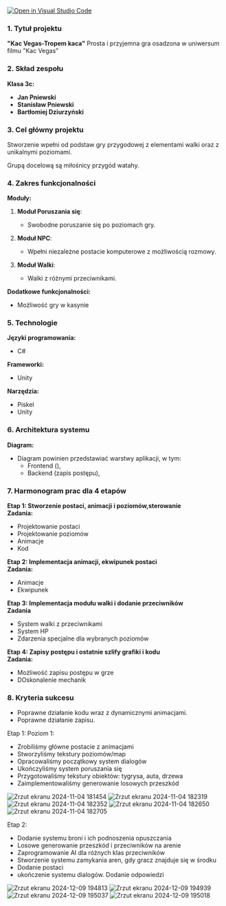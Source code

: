 [![Open in Visual Studio Code](https://classroom.github.com/assets/open-in-vscode-2e0aaae1b6195c2367325f4f02e2d04e9abb55f0b24a779b69b11b9e10269abc.svg)](https://classroom.github.com/online_ide?assignment_repo_id=16106600&assignment_repo_type=AssignmentRepo)

### 1. Tytuł projektu
**"Kac Vegas-Tropem kaca"**
Prosta i przyjemna gra osadzona w uniwersum filmu "Kac Vegas"

### 2. Skład zespołu
**Klasa 3c:**
- **Jan Pniewski**  
- **Stanisław Pniewski**  
- **Bartłomiej Dziurzyński**

### 3. Cel główny projektu
Stworzenie wpełni od podstaw gry przygodowej z elementami walki oraz z unikalnymi poziomami.

Grupą docelową są miłośnicy przygód watahy.

### 4. Zakres funkcjonalności

**Moduły:**
1. **Moduł Poruszania się**:  
   - Swobodne poruszanie się po poziomach gry.  
   
2. **Moduł NPC**:  
   - Wpełni niezależne postacie komputerowe z możliwością rozmowy. 
   
3. **Moduł Walki**:  
   - Walki z różnymi przeciwnikami.

**Dodatkowe funkcjonalności:**
- Możliwość gry w kasynie

### 5. Technologie
**Języki programowania:**
   - C#

**Frameworki:**
   - Unity

**Narzędzia:**
   - Piskel 
   - Unity 

### 6. Architektura systemu

**Diagram:**
   - Diagram powinien przedstawiać warstwy aplikacji, w tym:
     - Frontend (),
     - Backend (zapis postępu),
     
### 7. Harmonogram prac dla 4 etapów

**Etap 1: Stworzenie postaci, animacji i poziomów,sterowanie**  
**Zadania:**
   - Projektowanie postaci
   - Projektowanie poziomów 
   - Animacje 
   - Kod 

**Etap 2: Implementacja animacji, ekwipunek postaci**  
**Zadania:**
   -  Animacje 
   -  Ekwipunek

**Etap 3: Implementacja modułu walki i dodanie przeciwników**  
**Zadania**
   - System walki z przeciwnikami
   - System HP 
   - Zdarzenia specjalne dla wybranych poziomów 

**Etap 4: Zapisy postępu i ostatnie szlify grafiki i kodu**  
**Zadania:**
   - Możliwość zapisu postępu w grze 
   - DOskonalenie mechanik 

### 8. Kryteria sukcesu
   - Poprawne działanie kodu wraz z dynamicznymi animacjami.
   - Poprawne działanie zapisu.


Etap 1: 
Poziom 1:
- Zrobiliśmy główne postacie z animacjami 
- Stworzyliśmy tekstury poziomów/map
- Opracowaliśmy początkowy system dialogów
- Ukończyliśmy system poruszania się
- Przygotowaliśmy tekstury obiektów: tygrysa, auta, drzewa
- Zaimplementowaliśmy generowanie losowych przeszkód

![Zrzut ekranu 2024-11-04 181454](https://github.com/user-attachments/assets/c3990e69-accb-484a-8194-b31a4e828c7e)
![Zrzut ekranu 2024-11-04 182319](https://github.com/user-attachments/assets/3daac27e-23dc-4956-9acd-68182863bc04)
![Zrzut ekranu 2024-11-04 182352](https://github.com/user-attachments/assets/2e4a0b18-1197-40f8-b72c-70056b00ad83)
![Zrzut ekranu 2024-11-04 182650](https://github.com/user-attachments/assets/afb5d326-1776-4538-abd3-a5c94716f050)
![Zrzut ekranu 2024-11-04 182705](https://github.com/user-attachments/assets/42391f0f-6ef1-43ef-8734-56b73b645b39)

Etap 2:
- Dodanie systemu broni i ich podnoszenia opuszczania
- Losowe generowanie przeszkód i przeciwników na arenie
- Zaprogramowanie AI dla różnych klas przeciwników
- Stworzenie systemu zamykania aren, gdy gracz znajduje się w środku
- Dodanie postaci
- ukończenie systemu dialogów. Dodanie odpowiedzi

  
![Zrzut ekranu 2024-12-09 194813](https://github.com/user-attachments/assets/52edc66b-3d97-4677-8557-a0fa80efbefe)
![Zrzut ekranu 2024-12-09 194939](https://github.com/user-attachments/assets/32fcff9d-6712-4faf-bef6-a90fb0a92e0e)
![Zrzut ekranu 2024-12-09 195037](https://github.com/user-attachments/assets/b841d406-8b14-4a71-9837-bb53c38bd2a1)
![Zrzut ekranu 2024-12-09 195018](https://github.com/user-attachments/assets/b8e713c6-ab67-4b71-b03d-6262327bdc59)
